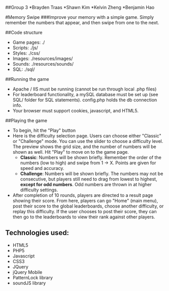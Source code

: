 ##Group 3 
*Brayden Traas
*Shawn Kim
*Kelvin Zheng
*Benjamin Hao

#Memory Swipe
###Improve your memory with a simple game. Simply remember the numbers that appear, and then swipe from one to the next.

##Code structure

* Game pages: ./
* Scripts:    ./js/
* Styles:     ./css/
* Images:     ./resources/images/
* Sounds:     ./resources/sounds/
* SQL:        ./sql/


##Running the game

* Apache / IIS must be running (cannot be run through local .php files)
* For leaderboard functionality, a mySQL database must be set up (see SQL/ folder for SQL statements). config.php holds the db connection info.
* Your browser must support cookies, javascript, and HTML5.

##Playing the game

* To begin, hit the "Play" button
* Here is the difficulty selection page. Users can choose either "Classic" or "Challenge" mode. You can use the slider to choose a difficulty level. The preview shows the grid size, and the number of numbers will be shown as well. Hit "Play" to move on to the game page.
  * **Classic**: Numbers will be shown briefly. Remember the order of the numbers (low to high) and swipe from 1 -> X. Points are given for speed and accuracy.
  * **Challenge**: Numbers will be shown briefly. The numbers may not be consecutive, but players still need to drag from lowest to highest, **except for odd numbers**. Odd numbers are thrown in at higher difficulty settings.
* After completion of 10 rounds, players are directed to a result page showing their score. From here, players can go "Home" (main menu), post their score to the global leaderboards, choose another difficulty, or replay this difficulty. If the user chooses to post their score, they can then go to the leaderboards to view their rank against other players.

## Technologies used:
* HTML5
* PHP5
* Javascript
* CSS3
* JQuery
* jQuery Mobile
* PatternLock library
* soundJS library

